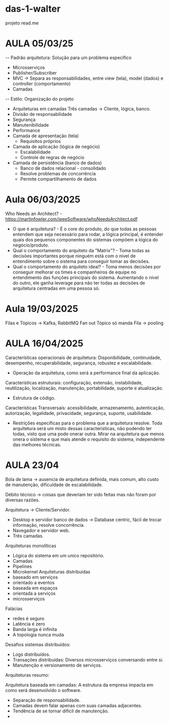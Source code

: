# das-1-walter
projeto read.me

# AULA 05/03/25

-- Padrão arquitetura: Solução para um problema específico

- Microsserviços
- Publisher/Subscriber
- MVC -> Separa as responsabilidades, entre view (tela), model (dados) e controller (comportamento)
- Camadas

-- Estilo: Organização do projeto

- Arquiteturas em camadas Três camadas -> Cliente, lógica, banco.
- Divisão de responsabilidade
- Segurança
- Manutenibilidade
- Performance
- Camada de apresentação (tela)
  - Requisitos próprios
- Camada de aplicação (lógica de negócio)
  - Escalabilidade
  - Controle de regras de negócio
- Camada de persistência (banco de dados)
  - Banco de dados relacional - consolidado
  - Resolve problemas de concorrência
  - Permite compartilhamento de dados

# Aula 06/03/2025
Who Needs an Architect? - https://martinfowler.com/ieeeSoftware/whoNeedsArchitect.pdf
- O que é arquitetura? - É o core do produto, do que todas as pessoas entendem que seja necessário para rodar, a lógica principal, é entender quais dos pequenos componentes do sistemas compõem a lógica do negócio/produto.
- Qual o comportamento do arquiteto da "Matrix"? - Toma todas as decisões importantes porque ninguém está com o nivel de entendimento sobre o sistema para conseguir tomar as decisões.
- Qual o comportamento do arquiteto ideal? - Toma menos decisões por conseguir melhorar os times e companheiros de equipe no entendimento das funções principais do sistema. Aumentando o nível do outro, ele ganha leverage para não ter todas as decisões de arquitetura centradas em uma pessoa só.

# Aula 19/03/2025

Filas e Tópicos -> Kafka, RabbitMQ
Fan out
Tópico só manda
Fila -> pooling 

# AULA 16/04/2025

Características operacionais de arquitetura: Disponibilidade, continuidade, desempenho, recuperabilidade, segurança, robustez e escalabilidade.
- Operação da arquitetura, como será a performance final da aplicação.


Características estruturais: configuração, extensão, instabilidade, reutilização, localização, manutenção, portabilidade, suporte e atualização. 

- Estrutura de código.

Características Transversais: acessibilidade, armazenamento, autenticação, autorização, legalidade, privacidade, segurança, suporte, usabilidade.

- Restrições específicas para o problema que a arquitetura resolve.
Toda arquitetura será um misto dessas características, não podendo ter todas, visto que uma pode onerar outra. Mirar na arquitetura que menos onera o sistema e que mais atende o requisito do sistema, independente das melhores técnicas.

# AULA 23/04

Bola de lama -> ausencia de arquitetura definida, mais comum, alto custo de manutenção, dificuldade de escalabilidade.

Débito técnico -> coisas que deveriam ter sido feitas mas não foram por diversas razões.

Arquitetura -> Cliente/Servidor.
- Desktop e servidor banco de dados -> Database centric, fácil de trocar informação, resolve concorrência.
- Navegador e servidor web.
- Três camadas.

Arquiteturas monolíticas
- Lógica do sistema em um unico repositório.
- Camadas
- Pipelines
- Microkernel
Arquiteturas distribuídas
- baseado em serviços
- orientado a eventos
- baseada em espaços
- orientada a serviços
- microsserviços

Falácias
- redes é seguro
- Latência é zero
- Banda larga é infinita
- A topologia nunca muda

Desafios sistemas distribuídos:
 - Logs distribuídos.
 - Transações distribuídas: Diversos microsserviços conversando entre si.
 - Manutenção e versionamento de serviços.


Arquiteturas resumo:

Arquitetura baseada em camadas: A estrutura da empresa impacta em como será desenvolvido o software.
- Separação de responsabilidade.
- Camadas devem falar apenas com suas camadas adjacentes.
- Tendência de se tornar difícil de manutenção.
- 
